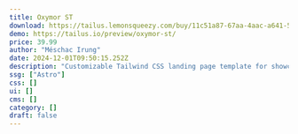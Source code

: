 ```yaml
---
title: Oxymor ST
download: https://tailus.lemonsqueezy.com/buy/11c51a87-67aa-4aac-a641-5112ec511362
demo: https://tailus.io/preview/oxymor-st/
price: 39.99
author: "Méschac Irung"
date: 2024-12-01T09:50:15.252Z
description: "Customizable Tailwind CSS landing page template for showcasing products, apps, or services."
ssg: ["Astro"]
css: []
ui: []
cms: []
category: []
draft: false
---
```


